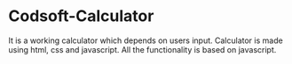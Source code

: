 # Codsoft-Calculator
It is a working calculator which depends on users input.
Calculator is made using html, css and javascript. All the functionality is based on javascript.
